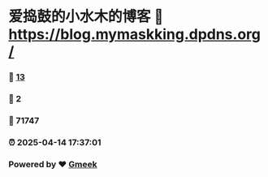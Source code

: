 # 爱捣鼓的小水木的博客 :link: https://blog.mymaskking.dpdns.org/ 
### :page_facing_up: [13](https://blog.mymaskking.dpdns.org//tag.html) 
### :speech_balloon: 2 
### :hibiscus: 71747 
### :alarm_clock: 2025-04-14 17:37:01 
### Powered by :heart: [Gmeek](https://github.com/Meekdai/Gmeek)
